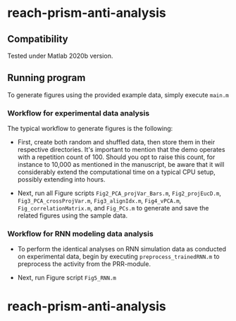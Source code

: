 # reach-prism-anti-analysis

## Compatibility
Tested under Matlab 2020b version.

## Running program
To generate figures using the provided example data, simply execute <code>main.m</code>

### Workflow for experimental data analysis
The typical workflow to generate figures is the following:

- First, create both random and shuffled data, then store them in their respective directories. It's important to mention that the demo operates with a repetition count of 100. Should you opt to raise this count, for instance to 10,000 as mentioned in the manuscript, be aware that it will considerably extend the computational time on a typical CPU setup, possibly extending into hours.

- Next, run all Figure scripts <code>Fig2_PCA_projVar_Bars.m</code>, <code>Fig2_projEucD.m</code>, <code>Fig3_PCA_crossProjVar.m</code>, <code>Fig3_alignIdx.m</code>, <code>Fig4_vPCA.m</code>, <code>Fig_correlationMatrix.m</code>, and <code>Fig_PCs.m</code> to generate and save the related figures using the sample data.

### Workflow for RNN modeling data analysis

- To perform the identical analyses on RNN simulation data as conducted on experimental data, begin by executing <code>preprocess_trainedRNN.m</code> to preprocess the activity from the PRR-module.

- Next, run Figure script <code>Fig5_RNN.m</code>
# reach-prism-anti-analysis

